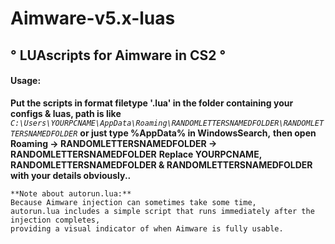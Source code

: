 
# Aimware-v5.x-luas 

                                  
## ° **LUAscripts for Aimware in CS2** °

#### Usage: 
**Put the scripts in format filetype '.lua' in the folder containing your configs & luas, path is like**
*`C:\Users\YOURPCNAME\AppData\Roaming\RANDOMLETTERSNAMEDFOLDER\RANDOMLETTERSNAMEDFOLDER`*
**or just type %AppData% in WindowsSearch,**
**then open Roaming -> RANDOMLETTERSNAMEDFOLDER -> RANDOMLETTERSNAMEDFOLDER**
**Replace YOURPCNAME, RANDOMLETTERSNAMEDFOLDER & RANDOMLETTERSNAMEDFOLDER with your details obviously..**


````````
**Note about autorun.lua:**
‎Because Aimware injection can sometimes take some time,
autorun.lua includes a simple script that runs immediately after the injection completes,
providing a visual indicator of when Aimware is fully usable.
````````
